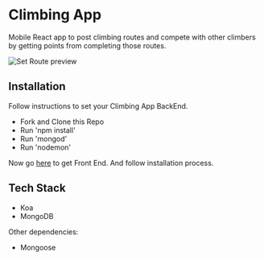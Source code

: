 # Climbing App

Mobile React app to post climbing routes and compete with other climbers by getting points from completing those routes.

![Set Route preview](https://s3-eu-west-1.amazonaws.com/climbing-kd/custom/Screen+Shot+2017-10-23+at+18.13.01.png)

## Installation

Follow instructions to set your Climbing App BackEnd.

* Fork and Clone this Repo
* Run 'npm install'
* Run 'mongod'
* Run 'nodemon'

Now go [here](https://github.com/KarinaDavtyan/Climbing-App-Front-end) to get Front End. And follow installation process.

## Tech Stack

* Koa
* MongoDB

Other dependencies:

* Mongoose
